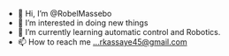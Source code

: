 - 👋 Hi, I’m @RobelMassebo
- 👀 I’m interested in doing new things
- 🌱 I’m currently learning automatic control and Robotics.
- 📫 How to reach me ...rkassaye45@gmail.com 

<!---
RobelMassebo/RobelMassebo is a ✨ special ✨ repository because its `README.md` (this file) appears on your GitHub profile.
You can click the Preview link to take a look at your changes.
--->
